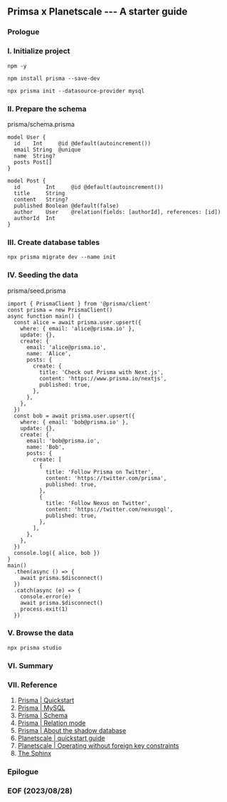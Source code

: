 ## Primsa x Planetscale --- A starter guide 

### Prologue 

### I. Initialize project 
```
npm -y 

npm install prisma --save-dev

npx prisma init --datasource-provider mysql 
```

### II. Prepare the schema
prisma/schema.prisma
```
model User {
  id    Int     @id @default(autoincrement())
  email String  @unique
  name  String?
  posts Post[]
}

model Post {
  id        Int     @id @default(autoincrement())
  title     String
  content   String?
  published Boolean @default(false)
  author    User    @relation(fields: [authorId], references: [id])
  authorId  Int
}
```

### III. Create database tables 
```
npx prisma migrate dev --name init
```

### IV. Seeding the data
prisma/seed.prisma
```
import { PrismaClient } from '@prisma/client'
const prisma = new PrismaClient()
async function main() {
  const alice = await prisma.user.upsert({
    where: { email: 'alice@prisma.io' },
    update: {},
    create: {
      email: 'alice@prisma.io',
      name: 'Alice',
      posts: {
        create: {
          title: 'Check out Prisma with Next.js',
          content: 'https://www.prisma.io/nextjs',
          published: true,
        },
      },
    },
  })
  const bob = await prisma.user.upsert({
    where: { email: 'bob@prisma.io' },
    update: {},
    create: {
      email: 'bob@prisma.io',
      name: 'Bob',
      posts: {
        create: [
          {
            title: 'Follow Prisma on Twitter',
            content: 'https://twitter.com/prisma',
            published: true,
          },
          {
            title: 'Follow Nexus on Twitter',
            content: 'https://twitter.com/nexusgql',
            published: true,
          },
        ],
      },
    },
  })
  console.log({ alice, bob })
}
main()
  .then(async () => {
    await prisma.$disconnect()
  })
  .catch(async (e) => {
    console.error(e)
    await prisma.$disconnect()
    process.exit(1)
  })
```

### V. Browse the data
```
npx prisma studio
```

### VI. Summary 


### VII. Reference
1. [Prisma | Quickstart](https://www.prisma.io/docs/getting-started/quickstart)
2. [Prisma | MySQL](https://www.prisma.io/docs/concepts/database-connectors/mysql)
3. [Prisma | Schema](https://www.prisma.io/docs/concepts/components/prisma-schema)
4. [Prisma | Relation mode](https://www.prisma.io/docs/concepts/components/prisma-schema/relations/relation-mode)
5. [Prisma | About the shadow database](https://www.prisma.io/docs/concepts/components/prisma-migrate/shadow-database)
6. [Planetscale | quickstart guide](https://planetscale.com/docs/tutorials/planetscale-quick-start-guide)
7. [Planetscale | Operating without foreign key constraints](https://planetscale.com/docs/learn/operating-without-foreign-key-constraints)
8. [The Sphinx](https://poemuseum.org/the-sphinx/)


### Epilogue


### EOF (2023/08/28)